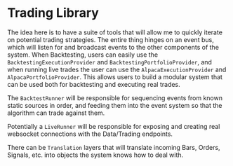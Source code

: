 # Trading Library

The idea here is to have a suite of tools that will allow me to quickly iterate on potential trading strategies. The entire thing hinges on an event bus, which will listen for and broadcast events to the other components of the system. When Backtesting, users can easily use the `BacktestingExecutionProvider` and `BacktestingPortfolioProvider`, and when running live trades the user can use the `AlpacaExecutionProvider` and `AlpacaPortfolioProvider`. This allows users to build a modular system that can be used both for backtesting and executing real trades. 

The `BacktestRunner` will be responsible for sequencing events from known static sources in order, and feeding them into the event system so that the algorithm can trade against them. 

Potentially a `LiveRunner` will be responsible for exposing and creating real websocket connections with the Data/Trading endpoints. 

There can be `Translation` layers that will translate incoming Bars, Orders, Signals, etc. into objects the system knows how to deal with.